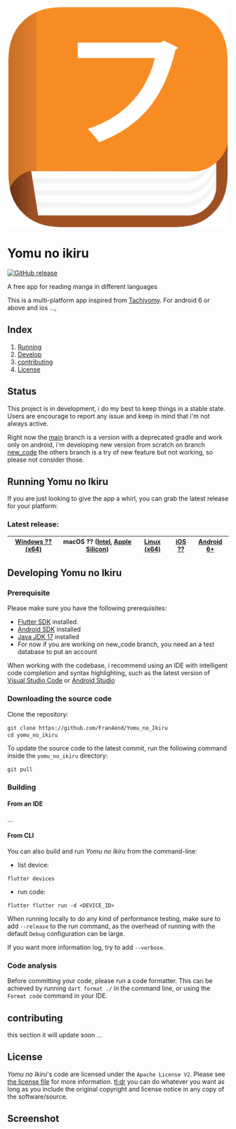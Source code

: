 <p align="center">
    <img width="500" alt="Yomu no Ikiru logo" src="yomu_no_ikiru/assets/icon.png">
</p>

# Yomu no ikiru

[![GitHub release](https://img.shields.io/github/release/Fran4end/yomu_no_ikiru.svg)](https://github.com/Fran4end/Yomu_no_Ikiru/releases)

A free app for reading manga in different languages

This is a multi-platform app inspired from [Tachiyomy](https://tachiyomi.org/).
For android 6 or above and ios ...,

## Index

1. [Running](#running-yomu-no-ikiru)
2. [Develop](#developing-yomu-no-ikiru)
3. [contributing](#contributing)
4. [License](#license)

## Status

This project is in development, i do my best to keep things in a stable state. Users are encourage to report any issue and keep in mind that i'm not always active.

Right now the [main](https://github.com/Fran4end/Yomu_no_Ikiru) branch is a version with a deprecated gradle and work only on android, i'm developing new version from scratch on branch [new_code](https://github.com/Fran4end/Yomu_no_Ikiru/tree/new_code) the others branch is a try of new feature but not working, so please not consider those.

## Running Yomu no Ikiru

If you are just looking to give the app a whirl, you can grab the latest release for your platform:

### Latest release:

| [Windows ?? (x64)]() | macOS ?? ([Intel](), [Apple Silicon]()) | [Linux (x64)]() | [iOS ??]() | [Android 6+](https://github.com/Fran4end/Yomu_no_Ikiru/releases/latest/download/Yomu-no-Ikiru-android.apk) |
| -------------------- | --------------------------------------- | --------------- | ---------- | ---------------------------------------------------------------------------------------------------------- |

## Developing Yomu no Ikiru

### Prerequisite

Please make sure you have the following prerequisites:

- [Flutter SDK](https://flutter.dev/) installed.
- [Android SDK](https://developer.android.com/studio) installed
- [Java JDK 17](https://www.oracle.com/java/technologies/downloads/#java17) installed
- For now if you are working on new_code branch, you need an a test database to put an account

When working with the codebase, i recommend using an IDE with intelligent code completion and syntax highlighting, such as the latest version of [Visual Studio Code](https://code.visualstudio.com/) or [Android Studio](https://developer.android.com/)

### Downloading the source code

Clone the repository:

```shell
git clone https://github.com/Fran4end/Yomu_no_Ikiru
cd yomu_no_ikiru
```

To update the source code to the latest commit, run the following command inside the `yomu_no_ikiru` directory:

```shell
git pull
```

### Building

#### From an IDE

...

#### From CLI

You can also build and run _Yomu no Ikiru_ from the command-line:

- list device:

```shell
flutter devices
```

- run code:

```shell
flutter flutter run -d <DEVICE_ID>
```

When running locally to do any kind of performance testing, make sure to add `--release` to the run command, as the overhead of running with the default `Debug` configuration can be large.

If you want more information log, try to add `--verbose`.

### Code analysis

Before committing your code, please run a code formatter. This can be achieved by running `dart format ./` in the command line, or using the `Format code` command in your IDE.

## contributing

this section it will update soon
...

## License

_Yomu no Ikiru_'s code are licensed under the `Apache License V2`. Please see [the license file](LICENSE) for more information. [tl;dr](https://www.tldrlegal.com/license/apache-license-2-0-apache-2-0) you can do whatever you want as long as you include the original copyright and license notice in any copy of the software/source.

## Screenshot

